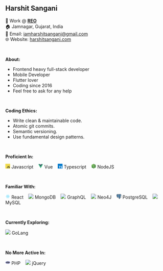 ## **Harshit Sangani**

💼 Work @ [**REO**](https://reo.so/)<br>
🏠 Jamnagar, Gujarat, India<br>
📧 Email: [iamharshitsangani@gmail.com](mailto:iamharshitsangani@gmail.com)<br>
🌐 Website: [harshitsangani.com](https://harshitsangani.com)<br>

<br>

**About:**

- Frontend heavy full-stack developer
- Mobile Developer
- Flutter lover
- Coding since 2016
- Feel free to ask for any help

<br>

**Coding Ethics:**

- Write clean & maintainable code.
- Atomic git commits.
- Semantic versioning.
- Use fundamental design patterns.

<br>

**Proficient In:**<br>

<img height="15" src="https://raw.githubusercontent.com/github/explore/80688e429a7d4ef2fca1e82350fe8e3517d3494d/topics/javascript/javascript.png"> Javascript &nbsp;&nbsp;
<img height="15" src="https://raw.githubusercontent.com/github/explore/80688e429a7d4ef2fca1e82350fe8e3517d3494d/topics/vue/vue.png"> Vue &nbsp;&nbsp;
<img height="15" src="https://raw.githubusercontent.com/github/explore/80688e429a7d4ef2fca1e82350fe8e3517d3494d/topics/typescript/typescript.png"> Typescript &nbsp;&nbsp;
<img height="15" src="https://raw.githubusercontent.com/github/explore/80688e429a7d4ef2fca1e82350fe8e3517d3494d/topics/nodejs/nodejs.png"> NodeJS &nbsp;&nbsp;

<br>

**Familiar With:**<br>

<img height="15" src="https://raw.githubusercontent.com/github/explore/80688e429a7d4ef2fca1e82350fe8e3517d3494d/topics/react/react.png"> React &nbsp;&nbsp;
<img height="15" src="https://www.vectorlogo.zone/logos/mongodb/mongodb-icon.svg"> MongoDB &nbsp;&nbsp;
<img height="15" src="https://www.vectorlogo.zone/logos/graphql/graphql-icon.svg"> GraphQL &nbsp;&nbsp;
<img height="15" src="https://www.vectorlogo.zone/logos/neo4j/neo4j-icon.svg"> Neo4J &nbsp;&nbsp;
<img height="15" src="https://raw.githubusercontent.com/github/explore/80688e429a7d4ef2fca1e82350fe8e3517d3494d/topics/postgresql/postgresql.png"> PostgreSQL &nbsp;&nbsp;
<img height="15" src="https://www.vectorlogo.zone/logos/mysql/mysql-icon.svg"> MySQL &nbsp;&nbsp;

<br>

**Currently Exploring:**<br>

<img height="15" src="https://www.vectorlogo.zone/logos/golang/golang-icon.svg"> GoLang &nbsp;&nbsp;

<br>

**No More Active In:**<br>

<img height="15" src="https://raw.githubusercontent.com/github/explore/ccc16358ac4530c6a69b1b80c7223cd2744dea83/topics/php/php.png"> PHP &nbsp;&nbsp;
<img height="15" src="https://www.vectorlogo.zone/logos/jquery/jquery-icon.svg"> jQuery &nbsp;&nbsp;
